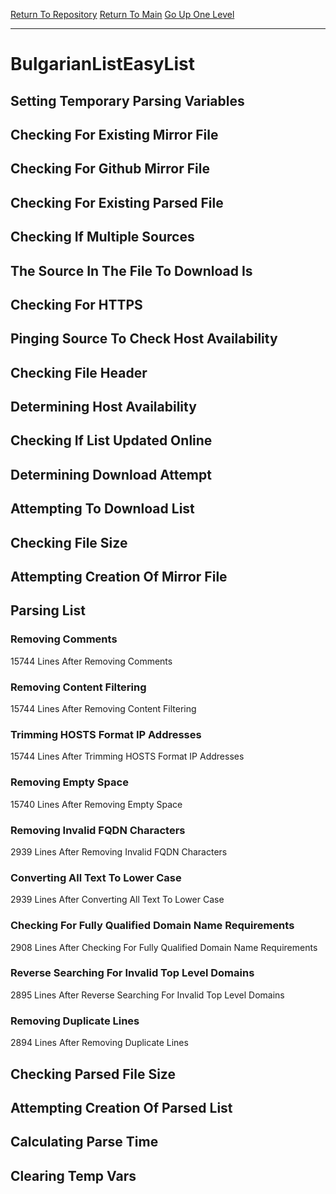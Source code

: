 [Return To Repository](https://github.com/deathbybandaid/piholeparser/)
[Return To Main](https://github.com/deathbybandaid/piholeparser/blob/master/RecentRunLogs/Mainlog.md)
[Go Up One Level](https://github.com/deathbybandaid/piholeparser/blob/master/RecentRunLogs/TopLevelScripts/30-Processing-External-Blacklists.md)
____________________________________
# BulgarianListEasyList
## Setting Temporary Parsing Variables
## Checking For Existing Mirror File
## Checking For Github Mirror File
## Checking For Existing Parsed File
## Checking If Multiple Sources
## The Source In The File To Download Is
## Checking For HTTPS
## Pinging Source To Check Host Availability
## Checking File Header
## Determining Host Availability
## Checking If List Updated Online
## Determining Download Attempt
## Attempting To Download List
## Checking File Size
## Attempting Creation Of Mirror File
## Parsing List
### Removing Comments
15744 Lines After Removing Comments
### Removing Content Filtering
15744 Lines After Removing Content Filtering
### Trimming HOSTS Format IP Addresses
15744 Lines After Trimming HOSTS Format IP Addresses
### Removing Empty Space
15740 Lines After Removing Empty Space
### Removing Invalid FQDN Characters
2939 Lines After Removing Invalid FQDN Characters
### Converting All Text To Lower Case
2939 Lines After Converting All Text To Lower Case
### Checking For Fully Qualified Domain Name Requirements
2908 Lines After Checking For Fully Qualified Domain Name Requirements
### Reverse Searching For Invalid Top Level Domains
2895 Lines After Reverse Searching For Invalid Top Level Domains
### Removing Duplicate Lines
2894 Lines After Removing Duplicate Lines
## Checking Parsed File Size
## Attempting Creation Of Parsed List
## Calculating Parse Time
## Clearing Temp Vars
